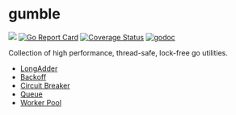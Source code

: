 # gumble

[![](https://github.com/linxGnu/gumple/workflows/CI/badge.svg)]()
[![Go Report Card](https://goreportcard.com/badge/github.com/linxGnu/gumple)](https://goreportcard.com/report/github.com/linxGnu/gumple)
[![Coverage Status](https://coveralls.io/repos/github/linxGnu/gumple/badge.svg?branch=master)](https://coveralls.io/github/linxGnu/gumple?branch=master)
[![godoc](https://img.shields.io/badge/docs-GoDoc-green.svg)](https://godoc.org/github.com/linxGnu/gumple)


Collection of high performance, thread-safe, lock-free go utilities.
- [LongAdder](https://github.com/linxGnu/gumble/tree/master/adder)
- [Backoff](https://github.com/linxGnu/gumble/tree/master/backoff)
- [Circuit Breaker](https://github.com/linxGnu/gumble/tree/master/circuit-breaker)
- [Queue](https://github.com/linxGnu/gumble/tree/master/queue)
- [Worker Pool](https://github.com/linxGnu/gumble/tree/master/worker-pool)

